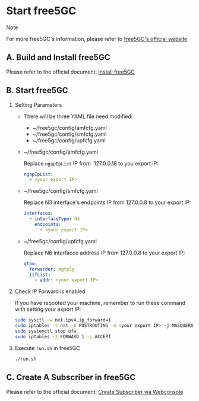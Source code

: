 # Start free5GC

> [!Note]
> For more free5GC's information, please refer to [free5GC's official website](https://free5gc.org/)

## A. Build and Install free5GC

Please refer to the official document: [Install free5GC](https://free5gc.org/guide/3-install-free5gc/)

## B. Start free5GC

1. Setting Parameters

    - There will be three YAML file need modified:

        - ~/free5gc/config/amfcfg.yaml
        - ~/free5gc/config/smfcfg.yaml
        - ~/free5gc/config/upfcfg.yaml

    - ~/free5gc/config/amfcfg.yaml

        Replace `ngapIpList` IP from `127.0.0.18 to you export IP:

        ```yaml
        ngapIpList:
          - <your export IP>
        ```

    - ~/free5gc/config/smfcfg.yaml

        Replace N3 interface's endpoints IP from 127.0.0.8 to your export IP:

        ```yaml
        interfaces:
          - interfaceType: N3
            endpoints:
              - <your export IP>
        ```

    - ~/free5gc/config/upfcfg.yaml

        Replace N6 interfacce address IP from 127.0.0.8 to your export IP:

        ```yaml
        gtpu:
          forwarder: mgtp5g
          iifList:
            - addr: <your export IP>
        ```

2. Check IP Forward is enabled

    If you have rebooted your machine, remember to run these command with setting your export IP:

    ```bash
    sudo sysctl -w net.ipv4.ip_forward=1
    sudo iptables -t nat -A POSTROUTING -o <your export IP> -j MASQUERADE
    sudo systemctl stop ufw
    sudo iptables -I FORWARD 1 -j ACCEPT
    ```

3. Execute `run.sh` in free5GC

    ```bash
    ./run.sh
    ```

## C. Create A Subscriber in free5GC

Please refer to the official document: [Create Subscriber via Webconsole](https://free5gc.org/guide/Webconsole/Create-Subscriber-via-webconsole/)

